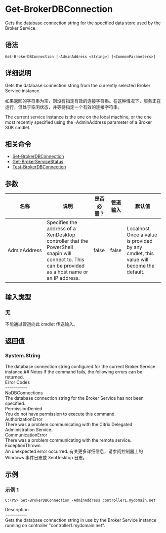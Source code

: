 # Get-BrokerDBConnection

Gets the database connection string for the specified data store used by the Broker Service.

## 语法

    Get-BrokerDBConnection [-AdminAddress <String>] [<CommonParameters>]
    

## 详细说明

Gets the database connection string from the currently selected Broker Service instance.

如果返回的字符串为空，则没有指定有效的连接字符串。在这种情况下，服务正在运行，但处于空闲状态，并等待指定一个有效的连接字符串。

The current service instance is the one on the local machine, or the one most recently specified using the -AdminAddress parameter of a Broker SDK cmdlet.

## 相关命令

- [Set-BrokerDBConnection](Set-BrokerDBConnection.html)
- [Get-BrokerServiceStatus](Get-BrokerServiceStatus.html)
- [Test-BrokerDBConnection](Test-BrokerDBConnection.html)

## 参数

| 名称           | 说明                                                                                                                                                 | 是否必需？ | 管道输入  | 默认值                                                                                    |
| ------------ | -------------------------------------------------------------------------------------------------------------------------------------------------- | ----- | ----- | -------------------------------------------------------------------------------------- |
| AdminAddress | Specifies the address of a XenDesktop controller that the PowerShell snapin will connect to. This can be provided as a host name or an IP address. | false | false | Localhost. Once a value is provided by any cmdlet, this value will become the default. |

## 输入类型

### 无

不能通过管道向此 cmdlet 传送输入。

## 返回值

### System.String

The database connection string configured for the current Broker Service instance.## Notes If the command fails, the following errors can be returned.  
Error Codes  
\---\---\-----  
NoDBConnections  
The database connection string for the Broker Service has not been specified.  
PermissionDenied  
You do not have permission to execute this command.  
AuthorizationError  
There was a problem communicating with the Citrix Delegated Administration Service.  
CommunicationError  
There was a problem communicating with the remote service.  
ExceptionThrown  
An unexpected error occurred. 有关更多详细信息，请参阅控制器上的 Windows 事件日志或 XenDesktop 日志。

## 示例

### 示例 1

    C:\PS> Get-BrokerDBConnection -AdminAddress controller1.mydomain.net
    

Description  
\---\---\-----  
Gets the database connection string in use by the Broker Service instance running on controller "controller1.mydomain.net".